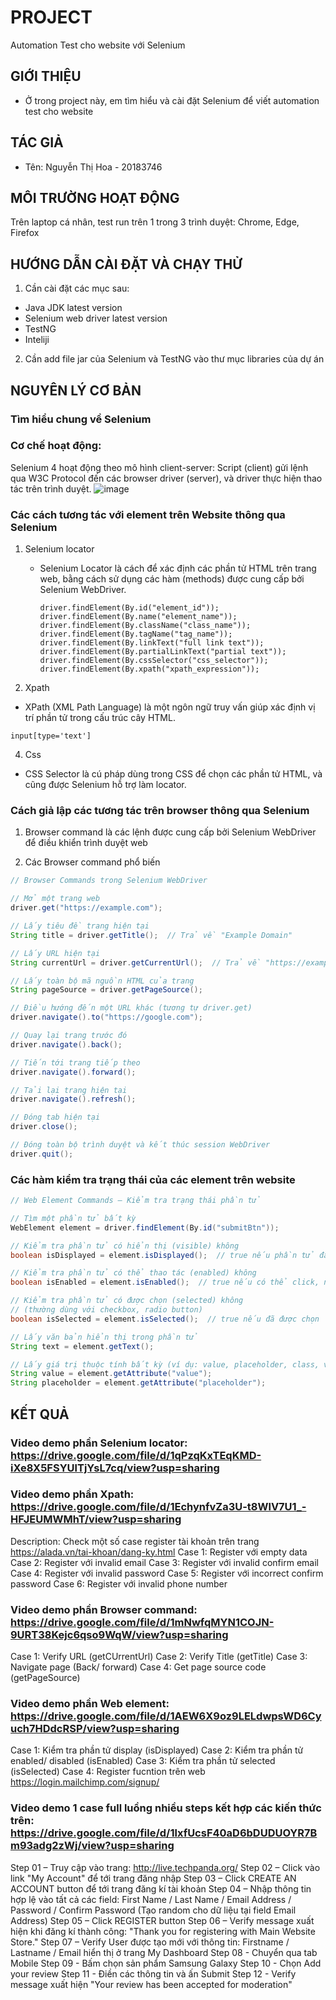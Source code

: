 # PROJECT 
  Automation Test cho website với Selenium

## GIỚI THIỆU
 - Ở trong project này, em tìm hiểu và cài đặt Selenium để viết automation test cho website

## TÁC GIẢ
- Tên: Nguyễn Thị Hoa - 20183746
  
## MÔI TRƯỜNG HOẠT ĐỘNG
Trên laptop cá nhân, test run trên 1 trong 3 trình duyệt: Chrome, Edge, Firefox
  
## HƯỚNG DẪN CÀI ĐẶT VÀ CHẠY THỬ
1. Cần cài đặt các mục sau:
- Java JDK latest version
- Selenium web driver latest version
- TestNG
- Inteliji

2. Cần add file jar của Selenium và TestNG vào thư mục libraries của dự án

## NGUYÊN LÝ CƠ BẢN

### Tìm hiểu chung về Selenium
### Cơ chế hoạt động: 
Selenium 4 hoạt động theo mô hình client-server: Script (client) gửi lệnh qua W3C Protocol đến các browser driver (server), và driver thực hiện thao tác trên trình duyệt.
![image](https://github.com/user-attachments/assets/99e5eadf-6745-4cd9-9654-01d13e5686cd)

### Các cách tương tác với element trên Website thông qua Selenium
1. Selenium locator
   - Selenium Locator là cách để xác định các phần tử HTML trên trang web, bằng cách sử dụng các hàm (methods) được cung cấp bởi Selenium WebDriver.
     ```
     driver.findElement(By.id("element_id"));
     driver.findElement(By.name("element_name"));
     driver.findElement(By.className("class_name"));
     driver.findElement(By.tagName("tag_name"));
     driver.findElement(By.linkText("full link text"));
     driver.findElement(By.partialLinkText("partial text"));
     driver.findElement(By.cssSelector("css_selector"));
     driver.findElement(By.xpath("xpath_expression")); 
     ```

3. Xpath
- XPath (XML Path Language) là một ngôn ngữ truy vấn giúp xác định vị trí phần tử trong cấu trúc cây HTML.
```
input[type='text']
```

4. Css
- CSS Selector là cú pháp dùng trong CSS để chọn các phần tử HTML, và cũng được Selenium hỗ trợ làm locator.

### Cách giả lập các tương tác trên browser thông qua Selenium
1. Browser command là các lệnh được cung cấp bởi Selenium WebDriver để điều khiển trình duyệt web

2. Các Browser command phổ biến
```java
// Browser Commands trong Selenium WebDriver

// Mở một trang web
driver.get("https://example.com");

// Lấy tiêu đề trang hiện tại
String title = driver.getTitle();  // Trả về "Example Domain"

// Lấy URL hiện tại
String currentUrl = driver.getCurrentUrl();  // Trả về "https://example.com"

// Lấy toàn bộ mã nguồn HTML của trang
String pageSource = driver.getPageSource();

// Điều hướng đến một URL khác (tương tự driver.get)
driver.navigate().to("https://google.com");

// Quay lại trang trước đó
driver.navigate().back();

// Tiến tới trang tiếp theo
driver.navigate().forward();

// Tải lại trang hiện tại
driver.navigate().refresh();

// Đóng tab hiện tại
driver.close();

// Đóng toàn bộ trình duyệt và kết thúc session WebDriver
driver.quit();
```

### Các hàm kiểm tra trạng thái của các element trên website
```java
// Web Element Commands – Kiểm tra trạng thái phần tử

// Tìm một phần tử bất kỳ
WebElement element = driver.findElement(By.id("submitBtn"));

// Kiểm tra phần tử có hiển thị (visible) không
boolean isDisplayed = element.isDisplayed();  // true nếu phần tử đang hiển thị

// Kiểm tra phần tử có thể thao tác (enabled) không
boolean isEnabled = element.isEnabled();  // true nếu có thể click, nhập liệu...

// Kiểm tra phần tử có được chọn (selected) không
// (thường dùng với checkbox, radio button)
boolean isSelected = element.isSelected();  // true nếu đã được chọn

// Lấy văn bản hiển thị trong phần tử
String text = element.getText();

// Lấy giá trị thuộc tính bất kỳ (ví dụ: value, placeholder, class, v.v.)
String value = element.getAttribute("value");
String placeholder = element.getAttribute("placeholder");
```
  
## KẾT QUẢ
### Video demo phần Selenium locator: https://drive.google.com/file/d/1qPzqKxTEqKMD-iXe8X5FSYUlTjYsL7cq/view?usp=sharing

### Video demo phần Xpath: https://drive.google.com/file/d/1EchynfvZa3U-t8WlV7U1_-HFJEUMWMhT/view?usp=sharing
Description: Check một số case register tài khoản trên trang https://alada.vn/tai-khoan/dang-ky.html
Case 1: Register với empty data
Case 2: Register với invalid email
Case 3: Register với invalid confirm email
Case 4: Register với invalid password
Case 5: Register với incorrect confirm password
Case 6: Register với invalid phone number

### Video demo phần Browser command: https://drive.google.com/file/d/1mNwfqMYN1COJN-9URT38Kejc6qso9WqW/view?usp=sharing
Case 1: Verify URL (getCUrrentUrl)
Case 2: Verify Title (getTitle)
Case 3: Navigate page (Back/ forward)
Case 4: Get page source code (getPageSource)

### Video demo phần Web element: https://drive.google.com/file/d/1AEW6X9oz9LELdwpsWD6Cyuch7HDdcRSP/view?usp=sharing
Case 1: Kiểm tra phần tử display (isDisplayed)
Case 2: Kiểm tra phần tử enabled/ disabled (isEnabled)
Case 3: Kiểm tra phần tử selected (isSelected)
Case 4: Register fucntion trên web https://login.mailchimp.com/signup/

### Video demo 1 case full luồng nhiều steps kết hợp các kiến thức trên: https://drive.google.com/file/d/1lxfUcsF40aD6bDUDUOYR7Bm93adg2zWj/view?usp=sharing
Step 01 – Truy cập vào trang: http://live.techpanda.org/
Step 02 – Click vào link "My Account" để tới trang đăng nhập
Step 03 – Click CREATE AN ACCOUNT button để tới trang đăng kí tài khoản
Step 04 – Nhập thông tin hợp lệ vào tất cả các field: First Name / Last Name / Email Address / Password / Confirm Password
(Tạo random cho dữ liệu tại field Email Address)
Step 05 – Click REGISTER button
Step 06 – Verify message xuất hiện khi đăng kí thành công: "Thank you for registering with Main Website Store."
Step 07 – Verify User được tạo mới với thông tin: Firstname / Lastname / Email hiển thị ở trang My Dashboard
Step 08 - Chuyển qua tab Mobile
Step 09 - Bấm chọn sản phẩm Samsung Galaxy
Step 10 - Chọn Add your review
Step 11 - Điền các thông tin và ấn Submit
Step 12 - Verify message xuất hiện "Your review has been accepted for moderation"



